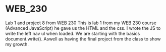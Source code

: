 # WEB_230
Lab 1 and project 8 from WEB 230
This is lab 1 from my WEB 230 course (Advanced JavaScript) he gave us the HTML and the css. I wrote the JS to write the left nav ul when loaded. We are starting with the basics document.write().
Aswell as having the final project from the class to show my growth.
